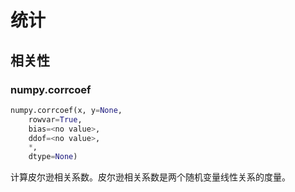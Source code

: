 # 统计

## 相关性

### numpy.corrcoef

```python
numpy.corrcoef(x, y=None, 
    rowvar=True, 
    bias=<no value>, 
    ddof=<no value>, 
    *, 
    dtype=None)
```

计算皮尔逊相关系数。皮尔逊相关系数是两个随机变量线性关系的度量。

